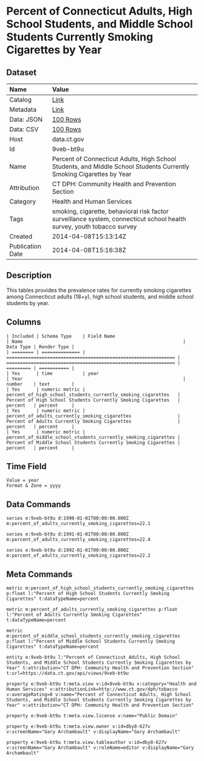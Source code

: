 # Percent of Connecticut Adults, High School Students, and Middle School Students Currently Smoking Cigarettes by Year

## Dataset

| Name | Value |
| :--- | :---- |
| Catalog | [Link](https://catalog.data.gov/dataset/percent-of-connecticut-adults-high-school-students-and-middle-school-students-currently-sm) |
| Metadata | [Link](https://data.ct.gov/api/views/9veb-bt9u) |
| Data: JSON | [100 Rows](https://data.ct.gov/api/views/9veb-bt9u/rows.json?max_rows=100) |
| Data: CSV | [100 Rows](https://data.ct.gov/api/views/9veb-bt9u/rows.csv?max_rows=100) |
| Host | data.ct.gov |
| Id | 9veb-bt9u |
| Name | Percent of Connecticut Adults, High School Students, and Middle School Students Currently Smoking Cigarettes by Year |
| Attribution | CT DPH: Community Health and Prevention Section |
| Category | Health and Human Services |
| Tags | smoking, cigarette, behavioral risk factor surveillance system, connecticut school health survey, youth tobacco survey |
| Created | 2014-04-08T15:13:14Z |
| Publication Date | 2014-04-08T15:16:38Z |

## Description

This tables provides the prevalence rates for currently smoking cigarettes among Connecticut adults (18+y), high school students, and middle school students by year.

## Columns

```ls
| Included | Schema Type    | Field Name                                                     | Name                                                           | Data Type | Render Type |
| ======== | ============== | ============================================================== | ============================================================== | ========= | =========== |
| Yes      | time           | year                                                           | Year                                                           | number    | text        |
| Yes      | numeric metric | percent_of_high_school_students_currently_smoking_cigarettes   | Percent of High School Students Currently Smoking Cigarettes   | percent   | percent     |
| Yes      | numeric metric | percent_of_adults_currently_smoking_cigarettes                 | Percent of Adults Currently Smoking Cigarettes                 | percent   | percent     |
| Yes      | numeric metric | percent_of_middle_school_students_currently_smoking_cigarettes | Percent of Middle School Students Currently Smoking Cigarettes | percent   | percent     |
```

## Time Field

```ls
Value = year
Format & Zone = yyyy
```

## Data Commands

```ls
series e:9veb-bt9u d:1990-01-01T00:00:00.000Z m:percent_of_adults_currently_smoking_cigarettes=22.1

series e:9veb-bt9u d:1991-01-01T00:00:00.000Z m:percent_of_adults_currently_smoking_cigarettes=22.4

series e:9veb-bt9u d:1992-01-01T00:00:00.000Z m:percent_of_adults_currently_smoking_cigarettes=22.2
```

## Meta Commands

```ls
metric m:percent_of_high_school_students_currently_smoking_cigarettes p:float l:"Percent of High School Students Currently Smoking Cigarettes" t:dataTypeName=percent

metric m:percent_of_adults_currently_smoking_cigarettes p:float l:"Percent of Adults Currently Smoking Cigarettes" t:dataTypeName=percent

metric m:percent_of_middle_school_students_currently_smoking_cigarettes p:float l:"Percent of Middle School Students Currently Smoking Cigarettes" t:dataTypeName=percent

entity e:9veb-bt9u l:"Percent of Connecticut Adults, High School Students, and Middle School Students Currently Smoking Cigarettes by Year" t:attribution="CT DPH: Community Health and Prevention Section" t:url=https://data.ct.gov/api/views/9veb-bt9u

property e:9veb-bt9u t:meta.view v:id=9veb-bt9u v:category="Health and Human Services" v:attributionLink=http://www.ct.gov/dph/tobacco v:averageRating=0 v:name="Percent of Connecticut Adults, High School Students, and Middle School Students Currently Smoking Cigarettes by Year" v:attribution="CT DPH: Community Health and Prevention Section"

property e:9veb-bt9u t:meta.view.license v:name="Public Domain"

property e:9veb-bt9u t:meta.view.owner v:id=dby8-627v v:screenName="Gary Archambault" v:displayName="Gary Archambault"

property e:9veb-bt9u t:meta.view.tableauthor v:id=dby8-627v v:screenName="Gary Archambault" v:roleName=editor v:displayName="Gary Archambault"
```